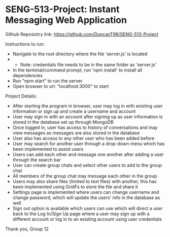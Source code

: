 # SENG-513-Project: Instant Messaging Web Application

Github Reposiotry link: https://github.com/DuncanT98/SENG-513-Project

Instructions to run:
- Navigate to the root directory where the file 'server.js' is located
- - Note: credentials file needs to be in the same folder as 'server.js'
- In the terminal/command prompt, run 'npm install' to install all dependencies
- Run "npm start" to run the server
- Open browser to url: "localhost:3000" to start 

Project Details:
- After starting the program in browser, user may log in with existing user information or sign up and create a username and account
- User may sign in with an account after signing up as user information is stored in the database set up  through MongoDB
- Once logged in, user has access to history of conversations and may view messages as messages are also stored in the database
- User also has access to any other user who has been added before
- User may search for another user through a drop-down menu which has been implemented to assist users
- Users can add each other and message one another after adding a user through the search bar
- User can create group chats and select other users to add to the group chat 
- All members of the group chat may message each other in the group
- Users may also share files (limited to text files) with another, this has been implemented using GridFs to store the file and share it
- Settings page is implemented where users can change username and change password, which will update the users' info in the database as well
- Sign out option is available which users can use which will direct a user back to the Log In/Sign Up page where a user may sign up with a different account or log in to an existing account using user credentials

Thank you, 
Group 12
